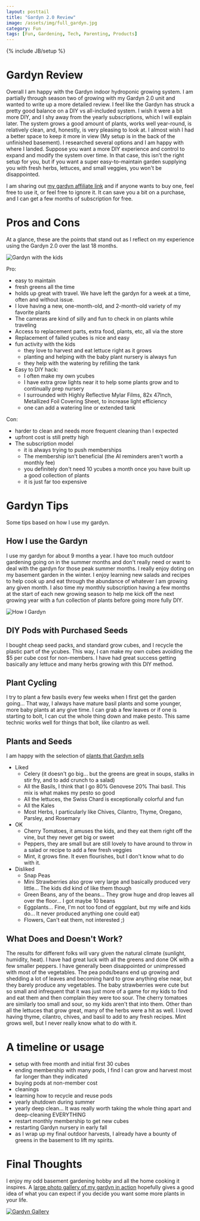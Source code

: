 ```yaml
---
layout: posttail
title: "Gardyn 2.0 Review"
image: /assets/img/full_gardyn.jpg
category: Fun
tags: [Fun, Gardening, Tech, Parenting, Products]
---
```

{% include JB/setup %}

# Gardyn Review

Overall I am happy with the Gardyn indoor hydroponic growing system. I am partially through season two of growing with my Gardyn 2.0 unit and wanted to write up a more detailed review. I feel like the Gardyn has struck a pretty good balance on a DIY vs all-included system. I wish it were a bit more DIY, and I shy away from the yearly subscriptions, which I will explain later. The system grows a good amount of plants, works well year-round, is relatively clean, and, honestly, is very pleasing to look at. I almost wish I had a better space to keep it more in view (My setup is in the back of the unfinished basement). I researched several options and I am happy with where I landed. Suppose you want a more DIY experience and control to expand and modify the system over time. In that case, this isn't the right setup for you, but if you want a super easy-to-maintain garden supplying you with fresh herbs, lettuces, and small veggies, you won't be disappointed.

I am sharing out [my gardyn affiliate link](https://mygardyn.com/shop-gardyn-home-kits/?coupon-code=rfdaniel42491) and if anyone wants to buy one, feel free to use it, or feel free to ignore it. It can save you a bit on a purchase, and I can get a few months of subscription for free.

# Pros and Cons

At a glance, these are the points that stand out as I reflect on my experience using the Gardyn 2.0 over the last 18 months.

![Gardyn with the kids](/assets/img/gardyn_2_0.jpg)

Pro:

* easy to maintain
* fresh greens all the time
* holds up great with travel. We have left the gardyn for a week at a time, often and without issue.
* I love having a new, one-month-old, and 2-month-old variety of my favorite plants
* The cameras are kind of silly and fun to check in on plants while traveling
* Access to replacement parts, extra food, plants, etc, all via the store
* Replacement of failed ycubes is nice and easy
* fun activity with the kids
  * they love to harvest and eat lettuce right as it grows
  * planting and helping with the baby plant nursery is always fun
  * they help with the watering by refilling the tank
* Easy to DIY hack:
  * I often make my own ycubes
  * I have extra grow lights near it to help some plants grow and to continually prep nursery
  * I surrounded with Highly Reflective Mylar Films, 82x 47Inch, Metallized Foil Covering Sheet, to increase light efficiency 
  * one can add a watering line or extended tank

Con:

* harder to clean and needs more frequent cleaning than I expected
* upfront cost is still pretty high
* The subscription model
  * it is always trying to push memberships
  * The membership isn't beneficial (the AI reminders aren't worth a monthly fee)
  * you definitely don't need 10 ycubes a month once you have built up a good collection of plants
  * it is just far too expensive 

# Gardyn Tips

Some tips based on how I use my gardyn.

## How I use the Gardyn

I use my gardyn for about 9 months a year. I have too much outdoor gardening going on in the summer months and don't really need or want to deal with the gardyn for those peak summer months. I really enjoy doting on my basement garden in the winter. I enjoy learning new salads and recipes to help cook up and eat through the abundance of whatever I am growing any given month. I also time my monthly subscription having a few months at the start of each new growing season to help me kick off the next growing year with a fun collection of plants before going more fully DIY.

![How I Gardyn](/assets/img/how_i_gardyn.jpg)

## DIY Pods with Purchased Seeds

I bought cheap seed packs, and standard grow cubes, and I recycle the plastic part of the ycubes. This way, I can make my own cubes avoiding the $5 per cube cost for non-members. I have had great success getting basically any lettuce and many herbs growing with this DIY method.

## Plant Cycling

I try to plant a few basils every few weeks when I first get the garden going... That way, I always have mature basil plants and some younger, more baby plants at any give time. I can grab a few leaves or if one is starting to bolt, I can cut the whole thing down and make pesto. This same technic works well for things that bolt, like cilantro as well.

## Plants and Seeds

I am happy with the selection of [plants that Gardyn sells](https://mygardyn.com/plants/)

* Liked
  * Celery (it doesn't go big... but the greens are great in soups, stalks in stir fry, and to add crunch to a salad)
  * All the Basils, I think that I go 80% Genovese 20% Thai basil. This mix is what makes my pesto so good
  * All the lettuces, the Swiss Chard is exceptionally colorful and fun
  * All the Kales
  * Most Herbs, I particularly like Chives, Cilantro, Thyme, Oregano, Parsley, and Rosemary
* OK
  * Cherry Tomatoes, it amuses the kids, and they eat them right off the vine, but they never get big or sweet
  * Peppers, they are small but are still lovely to have around to throw in a salad or recipe to add a few fresh veggies
  * Mint, it grows fine. It even flourishes, but I don't know what to do with it.
* Disliked
  * Snap Peas
  * Mini Strawberries also grow very large and basically produced very little... The kids did kind of like them though
  * Green Beans, any of the beans... They grow huge and drop leaves all over the floor... I got maybe 10 beans
  * Eggplants... Fine, I'm not too fond of eggplant, but my wife and kids do... It never produced anything one could eat)
  * Flowers, Can't eat them, not interested ;)

## What Does and Doesn't Work?

The results for different folks will vary given the natural climate (sunlight, humidity, heat). I have had great luck with all the greens and done OK with a few smaller peppers. I have generally been disappointed or unimpressed with most of the vegetables. The pea pods/beans end up growing and shedding a lot of leaves and becoming hard to grow anything else near, but they barely produce any vegetables. The baby strawberries were cute but so small and infrequent that it was just more of a game for my kids to find and eat them and then complain they were too sour. The cherry tomatoes are similarly too small and sour, so my kids aren't that into them. Other than all the lettuces that grow great, many of the herbs were a hit as well. I loved having thyme, cilantro, chives, and basil to add to any fresh recipes. Mint grows well, but I never really know what to do with it.

# A timeline or usage

* setup with free month and initial first 30 cubes
* ending membership with many pods, I find I can grow and harvest most far longer than they indicated
* buying pods at non-member cost
* cleanings
* learning how to recycle and reuse pods
* yearly shutdown during summer
* yearly deep clean... It was really worth taking the whole thing apart and deep-cleaning EVERYTHING
* restart monthly membership to get new cubes
* restarting Gardyn nursery in early fall
* as I wrap up my final outdoor harvests, I already have a bounty of greens in the basement to lift my spirits.

# Final Thoughts

I enjoy my odd basement gardening hobby and all the home cooking it inspires. A [large photo gallery of my gardyn in action](https://photos.app.goo.gl/MLEoP7HsQ8z98H886) hopefully gives a good idea of what you can expect if you decide you want some more plants in your life.

[![Gardyn Gallery](/assets/img/gardyn_gallery.jpg)](https://photos.app.goo.gl/MLEoP7HsQ8z98H886)